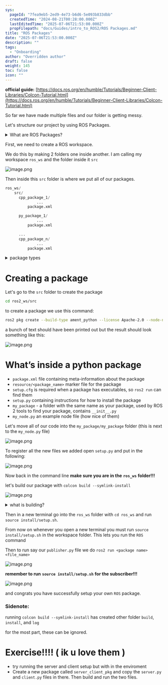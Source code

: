 ```yaml
---
sys:
  pageId: "7fea9eb5-2ed9-4e73-b6d6-5e093b833dbb"
  createdTime: "2024-08-21T00:28:00.000Z"
  lastEditedTime: "2025-07-06T21:53:00.000Z"
  propFilepath: "docs/Guides/intro_to_ROS2/ROS Packages.md"
title: "ROS Packages"
date: "2025-07-06T21:53:00.000Z"
description: ""
tags:
  - "Onboarding"
author: "Overridden author"
draft: false
weight: 145
toc: false
icon: ""
---
```


**official guide:** [https://docs.ros.org/en/humble/Tutorials/Beginner-Client-Libraries/Colcon-Tutorial.html](https://docs.ros.org/en/humble/Tutorials/Beginner-Client-Libraries/Colcon-Tutorial.html)

So far we have made multiple files and our folder is getting messy.

Let's structure our project by using ROS Packages.

<details>
      <summary>What are ROS Packages?</summary>
      ROS Packages are, as the name implies, packages of code that are highly sharable between ROS developers.
  </details>

First, we need to create a ROS workspace.

We do this by making 2 folders one inside another. I am calling my workspace `ros_ws` and the folder inside it `src`

![image.png](https://prod-files-secure.s3.us-west-2.amazonaws.com/d518164a-d88e-44d1-a4ee-3adb3bd8bce0/70706947-fd18-4537-a67b-e12946812d31/image.png?X-Amz-Algorithm=AWS4-HMAC-SHA256&X-Amz-Content-Sha256=UNSIGNED-PAYLOAD&X-Amz-Credential=ASIAZI2LB466URFQA43N%2F20250714%2Fus-west-2%2Fs3%2Faws4_request&X-Amz-Date=20250714T101051Z&X-Amz-Expires=3600&X-Amz-Security-Token=IQoJb3JpZ2luX2VjEBEaCXVzLXdlc3QtMiJHMEUCIQCb4pg33n14rkTBZnf7D1GvzVWSR9Pj0V9UTrmOdQVaxwIgB3XTI1mX8p8SL24TGEDHgwKNqGUSz1Hq1UWc4yh2qZAq%2FwMIKhAAGgw2Mzc0MjMxODM4MDUiDPYwu97mtcUpg20KdCrcA%2BvMwiTyyvPltvW%2BgWKoLs4BT3gYYjYwyjYJVJGOwmpvzgYJJ1gvw1WuwghMzxvo%2FW6OtSNtromQngcmsdF9Quukf%2BtJBQjltwWOdAx6DZLU7V1zU1siW5NN6Ns0FOLBi0wPa%2FDFDD6Y8dQXkSi87lWgO1EfJqlHg%2FfsX7VhH%2FOYmqa%2FJ4iiEKXpZLlQ0TqWCMrwCkVpROJjoaupifeQd2Ujks5Vwc84KlNhZuaKFw71nVyTWx8pXfnDes%2B5NptBkUSdgeCNYG6oyDko%2Fhx69tkvsaWrTlTl%2FaSjKyKClI%2Fq4TiTRoVFCuBUT7HbGNOjDEObNgm5dHnvlmRayAlV5AHt%2FN1mh8kvUBQ5d6sWG%2Fb1ASj0wTV64138c2nSUOkSDJxddyW6SopNYFvNvuN5Zk24nvGsvaIlFo2FvEJCF%2FwdSzYMsw60d0ee09S2BekabFKxF7juis0oPNZsfyPj3SsQdZE%2FGid0ZqU%2F0VnQQRxVDzHAXzIX8vtdxtN5ZCl4wOB5vCipvG2Y2yb9gPMk66u3qp9FAj%2BKO3ja0XTvikBDEP2woPNyK7ptOR0byho%2FT%2F%2FfHOi8eShf0asK0hvin67ZKnJelRI4oUjQmpBq%2FJxmR2tl4ioSH%2BmH%2F20XMNqH08MGOqUBEKpJ4rjqLamDlXDB4t4DeQKBsw4uhMoKoWd%2Fvw9DkfmKbzFFNeC5TMMS9g26kFlZbDH7%2BG8OCrYb4IdwnTY5eVLpep1w1Gie4bYTjGw5eddhKc0Udb9FVWCHhZ%2FzVajZI9Fi8yW%2BSko3iYEddb%2FWL5r9VX9YuZjmhh%2BpO%2BifMFIblZ%2BXAd8BLuVu5RSi0vhvDLHIm%2BirzVB1H6ThoJJk%2B0NExa2A&X-Amz-Signature=65a81c63f28207b04b4e3f4c898817fcf2a88b3ba2d86d77598a11985066282b&X-Amz-SignedHeaders=host&x-amz-checksum-mode=ENABLED&x-id=GetObject)

Then inside this `src` folder is where we put all of our packages.

```python
ros_ws/
    src/
      cpp_package_1/
		      ...
          package.xml

      py_package_1/
		      ...
          package.xml

      ...
      cpp_package_n/
		      ...
          package.xml

```

<details>

<summary>package types</summary>

packages can be either `C++` or python.

the intern file structure is different for each but for this guide we will stick to creating python packages

</details>

# Creating a package

Let's go to the `src` folder to create the package

```bash
cd ros2_ws/src
```

to create a package we use this command:

```bash
ros2 pkg create --build-type ament_python --license Apache-2.0 --node-name my_node my_package
```

a bunch of text should have been printed out but the result should look something like this:

![image.png](https://prod-files-secure.s3.us-west-2.amazonaws.com/d518164a-d88e-44d1-a4ee-3adb3bd8bce0/e6cf1e3f-8512-4a3e-b131-079f800bf3e8/image.png?X-Amz-Algorithm=AWS4-HMAC-SHA256&X-Amz-Content-Sha256=UNSIGNED-PAYLOAD&X-Amz-Credential=ASIAZI2LB466URFQA43N%2F20250714%2Fus-west-2%2Fs3%2Faws4_request&X-Amz-Date=20250714T101051Z&X-Amz-Expires=3600&X-Amz-Security-Token=IQoJb3JpZ2luX2VjEBEaCXVzLXdlc3QtMiJHMEUCIQCb4pg33n14rkTBZnf7D1GvzVWSR9Pj0V9UTrmOdQVaxwIgB3XTI1mX8p8SL24TGEDHgwKNqGUSz1Hq1UWc4yh2qZAq%2FwMIKhAAGgw2Mzc0MjMxODM4MDUiDPYwu97mtcUpg20KdCrcA%2BvMwiTyyvPltvW%2BgWKoLs4BT3gYYjYwyjYJVJGOwmpvzgYJJ1gvw1WuwghMzxvo%2FW6OtSNtromQngcmsdF9Quukf%2BtJBQjltwWOdAx6DZLU7V1zU1siW5NN6Ns0FOLBi0wPa%2FDFDD6Y8dQXkSi87lWgO1EfJqlHg%2FfsX7VhH%2FOYmqa%2FJ4iiEKXpZLlQ0TqWCMrwCkVpROJjoaupifeQd2Ujks5Vwc84KlNhZuaKFw71nVyTWx8pXfnDes%2B5NptBkUSdgeCNYG6oyDko%2Fhx69tkvsaWrTlTl%2FaSjKyKClI%2Fq4TiTRoVFCuBUT7HbGNOjDEObNgm5dHnvlmRayAlV5AHt%2FN1mh8kvUBQ5d6sWG%2Fb1ASj0wTV64138c2nSUOkSDJxddyW6SopNYFvNvuN5Zk24nvGsvaIlFo2FvEJCF%2FwdSzYMsw60d0ee09S2BekabFKxF7juis0oPNZsfyPj3SsQdZE%2FGid0ZqU%2F0VnQQRxVDzHAXzIX8vtdxtN5ZCl4wOB5vCipvG2Y2yb9gPMk66u3qp9FAj%2BKO3ja0XTvikBDEP2woPNyK7ptOR0byho%2FT%2F%2FfHOi8eShf0asK0hvin67ZKnJelRI4oUjQmpBq%2FJxmR2tl4ioSH%2BmH%2F20XMNqH08MGOqUBEKpJ4rjqLamDlXDB4t4DeQKBsw4uhMoKoWd%2Fvw9DkfmKbzFFNeC5TMMS9g26kFlZbDH7%2BG8OCrYb4IdwnTY5eVLpep1w1Gie4bYTjGw5eddhKc0Udb9FVWCHhZ%2FzVajZI9Fi8yW%2BSko3iYEddb%2FWL5r9VX9YuZjmhh%2BpO%2BifMFIblZ%2BXAd8BLuVu5RSi0vhvDLHIm%2BirzVB1H6ThoJJk%2B0NExa2A&X-Amz-Signature=04319f4a5fa5d8380f4946d53ef5ed238faa0cf6407d5a542bf4bc281897e794&X-Amz-SignedHeaders=host&x-amz-checksum-mode=ENABLED&x-id=GetObject)

# What’s inside a python package

- `package.xml` file containing meta-information about the package
- `resource/<package_name>` marker file for the package
- `setup.cfg` is required when a package has executables, so `ros2 run` can find them
- `setup.py` containing instructions for how to install the package
- `my_package` - a folder with the same name as your package, used by ROS 2 tools to find your package, contains `__init__.py`
- `my_node.py` an example node file (how nice of them)

Let's move all of our code into the `my_package/my_package` folder (this is next to the `my_node.py` file)

![image.png](https://prod-files-secure.s3.us-west-2.amazonaws.com/d518164a-d88e-44d1-a4ee-3adb3bd8bce0/9ce58f11-0da9-4d3e-b86d-506a9685d378/image.png?X-Amz-Algorithm=AWS4-HMAC-SHA256&X-Amz-Content-Sha256=UNSIGNED-PAYLOAD&X-Amz-Credential=ASIAZI2LB466URFQA43N%2F20250714%2Fus-west-2%2Fs3%2Faws4_request&X-Amz-Date=20250714T101052Z&X-Amz-Expires=3600&X-Amz-Security-Token=IQoJb3JpZ2luX2VjEBEaCXVzLXdlc3QtMiJHMEUCIQCb4pg33n14rkTBZnf7D1GvzVWSR9Pj0V9UTrmOdQVaxwIgB3XTI1mX8p8SL24TGEDHgwKNqGUSz1Hq1UWc4yh2qZAq%2FwMIKhAAGgw2Mzc0MjMxODM4MDUiDPYwu97mtcUpg20KdCrcA%2BvMwiTyyvPltvW%2BgWKoLs4BT3gYYjYwyjYJVJGOwmpvzgYJJ1gvw1WuwghMzxvo%2FW6OtSNtromQngcmsdF9Quukf%2BtJBQjltwWOdAx6DZLU7V1zU1siW5NN6Ns0FOLBi0wPa%2FDFDD6Y8dQXkSi87lWgO1EfJqlHg%2FfsX7VhH%2FOYmqa%2FJ4iiEKXpZLlQ0TqWCMrwCkVpROJjoaupifeQd2Ujks5Vwc84KlNhZuaKFw71nVyTWx8pXfnDes%2B5NptBkUSdgeCNYG6oyDko%2Fhx69tkvsaWrTlTl%2FaSjKyKClI%2Fq4TiTRoVFCuBUT7HbGNOjDEObNgm5dHnvlmRayAlV5AHt%2FN1mh8kvUBQ5d6sWG%2Fb1ASj0wTV64138c2nSUOkSDJxddyW6SopNYFvNvuN5Zk24nvGsvaIlFo2FvEJCF%2FwdSzYMsw60d0ee09S2BekabFKxF7juis0oPNZsfyPj3SsQdZE%2FGid0ZqU%2F0VnQQRxVDzHAXzIX8vtdxtN5ZCl4wOB5vCipvG2Y2yb9gPMk66u3qp9FAj%2BKO3ja0XTvikBDEP2woPNyK7ptOR0byho%2FT%2F%2FfHOi8eShf0asK0hvin67ZKnJelRI4oUjQmpBq%2FJxmR2tl4ioSH%2BmH%2F20XMNqH08MGOqUBEKpJ4rjqLamDlXDB4t4DeQKBsw4uhMoKoWd%2Fvw9DkfmKbzFFNeC5TMMS9g26kFlZbDH7%2BG8OCrYb4IdwnTY5eVLpep1w1Gie4bYTjGw5eddhKc0Udb9FVWCHhZ%2FzVajZI9Fi8yW%2BSko3iYEddb%2FWL5r9VX9YuZjmhh%2BpO%2BifMFIblZ%2BXAd8BLuVu5RSi0vhvDLHIm%2BirzVB1H6ThoJJk%2B0NExa2A&X-Amz-Signature=bd6b05f2cbc353f16c1acc42769e2e7b53266e4ec0ee3bab321e002a35b817af&X-Amz-SignedHeaders=host&x-amz-checksum-mode=ENABLED&x-id=GetObject)

To register all the new files we added open `setup.py` and put in the following:

![image.png](https://prod-files-secure.s3.us-west-2.amazonaws.com/d518164a-d88e-44d1-a4ee-3adb3bd8bce0/1cd7c262-4cae-4496-9d75-c178537d24a2/image.png?X-Amz-Algorithm=AWS4-HMAC-SHA256&X-Amz-Content-Sha256=UNSIGNED-PAYLOAD&X-Amz-Credential=ASIAZI2LB466URFQA43N%2F20250714%2Fus-west-2%2Fs3%2Faws4_request&X-Amz-Date=20250714T101052Z&X-Amz-Expires=3600&X-Amz-Security-Token=IQoJb3JpZ2luX2VjEBEaCXVzLXdlc3QtMiJHMEUCIQCb4pg33n14rkTBZnf7D1GvzVWSR9Pj0V9UTrmOdQVaxwIgB3XTI1mX8p8SL24TGEDHgwKNqGUSz1Hq1UWc4yh2qZAq%2FwMIKhAAGgw2Mzc0MjMxODM4MDUiDPYwu97mtcUpg20KdCrcA%2BvMwiTyyvPltvW%2BgWKoLs4BT3gYYjYwyjYJVJGOwmpvzgYJJ1gvw1WuwghMzxvo%2FW6OtSNtromQngcmsdF9Quukf%2BtJBQjltwWOdAx6DZLU7V1zU1siW5NN6Ns0FOLBi0wPa%2FDFDD6Y8dQXkSi87lWgO1EfJqlHg%2FfsX7VhH%2FOYmqa%2FJ4iiEKXpZLlQ0TqWCMrwCkVpROJjoaupifeQd2Ujks5Vwc84KlNhZuaKFw71nVyTWx8pXfnDes%2B5NptBkUSdgeCNYG6oyDko%2Fhx69tkvsaWrTlTl%2FaSjKyKClI%2Fq4TiTRoVFCuBUT7HbGNOjDEObNgm5dHnvlmRayAlV5AHt%2FN1mh8kvUBQ5d6sWG%2Fb1ASj0wTV64138c2nSUOkSDJxddyW6SopNYFvNvuN5Zk24nvGsvaIlFo2FvEJCF%2FwdSzYMsw60d0ee09S2BekabFKxF7juis0oPNZsfyPj3SsQdZE%2FGid0ZqU%2F0VnQQRxVDzHAXzIX8vtdxtN5ZCl4wOB5vCipvG2Y2yb9gPMk66u3qp9FAj%2BKO3ja0XTvikBDEP2woPNyK7ptOR0byho%2FT%2F%2FfHOi8eShf0asK0hvin67ZKnJelRI4oUjQmpBq%2FJxmR2tl4ioSH%2BmH%2F20XMNqH08MGOqUBEKpJ4rjqLamDlXDB4t4DeQKBsw4uhMoKoWd%2Fvw9DkfmKbzFFNeC5TMMS9g26kFlZbDH7%2BG8OCrYb4IdwnTY5eVLpep1w1Gie4bYTjGw5eddhKc0Udb9FVWCHhZ%2FzVajZI9Fi8yW%2BSko3iYEddb%2FWL5r9VX9YuZjmhh%2BpO%2BifMFIblZ%2BXAd8BLuVu5RSi0vhvDLHIm%2BirzVB1H6ThoJJk%2B0NExa2A&X-Amz-Signature=5749873b7d6c0cb62aaea841021fbdf9ce21c0727f7abf8f49ef3cd01525cbd6&X-Amz-SignedHeaders=host&x-amz-checksum-mode=ENABLED&x-id=GetObject)

Now back in the command line **make sure you are in the** **`ros_ws`** **folder!!!**

let's build our package with `colcon build --symlink-install`

![image.png](https://prod-files-secure.s3.us-west-2.amazonaws.com/d518164a-d88e-44d1-a4ee-3adb3bd8bce0/2f2a0d27-b173-48fd-b189-5f5c0ce65619/image.png?X-Amz-Algorithm=AWS4-HMAC-SHA256&X-Amz-Content-Sha256=UNSIGNED-PAYLOAD&X-Amz-Credential=ASIAZI2LB466URFQA43N%2F20250714%2Fus-west-2%2Fs3%2Faws4_request&X-Amz-Date=20250714T101052Z&X-Amz-Expires=3600&X-Amz-Security-Token=IQoJb3JpZ2luX2VjEBEaCXVzLXdlc3QtMiJHMEUCIQCb4pg33n14rkTBZnf7D1GvzVWSR9Pj0V9UTrmOdQVaxwIgB3XTI1mX8p8SL24TGEDHgwKNqGUSz1Hq1UWc4yh2qZAq%2FwMIKhAAGgw2Mzc0MjMxODM4MDUiDPYwu97mtcUpg20KdCrcA%2BvMwiTyyvPltvW%2BgWKoLs4BT3gYYjYwyjYJVJGOwmpvzgYJJ1gvw1WuwghMzxvo%2FW6OtSNtromQngcmsdF9Quukf%2BtJBQjltwWOdAx6DZLU7V1zU1siW5NN6Ns0FOLBi0wPa%2FDFDD6Y8dQXkSi87lWgO1EfJqlHg%2FfsX7VhH%2FOYmqa%2FJ4iiEKXpZLlQ0TqWCMrwCkVpROJjoaupifeQd2Ujks5Vwc84KlNhZuaKFw71nVyTWx8pXfnDes%2B5NptBkUSdgeCNYG6oyDko%2Fhx69tkvsaWrTlTl%2FaSjKyKClI%2Fq4TiTRoVFCuBUT7HbGNOjDEObNgm5dHnvlmRayAlV5AHt%2FN1mh8kvUBQ5d6sWG%2Fb1ASj0wTV64138c2nSUOkSDJxddyW6SopNYFvNvuN5Zk24nvGsvaIlFo2FvEJCF%2FwdSzYMsw60d0ee09S2BekabFKxF7juis0oPNZsfyPj3SsQdZE%2FGid0ZqU%2F0VnQQRxVDzHAXzIX8vtdxtN5ZCl4wOB5vCipvG2Y2yb9gPMk66u3qp9FAj%2BKO3ja0XTvikBDEP2woPNyK7ptOR0byho%2FT%2F%2FfHOi8eShf0asK0hvin67ZKnJelRI4oUjQmpBq%2FJxmR2tl4ioSH%2BmH%2F20XMNqH08MGOqUBEKpJ4rjqLamDlXDB4t4DeQKBsw4uhMoKoWd%2Fvw9DkfmKbzFFNeC5TMMS9g26kFlZbDH7%2BG8OCrYb4IdwnTY5eVLpep1w1Gie4bYTjGw5eddhKc0Udb9FVWCHhZ%2FzVajZI9Fi8yW%2BSko3iYEddb%2FWL5r9VX9YuZjmhh%2BpO%2BifMFIblZ%2BXAd8BLuVu5RSi0vhvDLHIm%2BirzVB1H6ThoJJk%2B0NExa2A&X-Amz-Signature=bf02ca75062a5e62e78d61cdec8f7b2f0e223082b3296e2189d887e65b292f54&X-Amz-SignedHeaders=host&x-amz-checksum-mode=ENABLED&x-id=GetObject)

<details>

<summary>what is building?</summary>

if you are a CS major at Rose-Hulman you will learn the answer to this in CSSE132

but TLDR; is it combines all the code files into one program that can be run easily 

</details>

Then in a new terminal go into the `ros_ws` folder with `cd ros_ws` and run `source install/setup.sh`. 

From now on whenever you open a new terminal you must run `source install/setup.sh` in the workspace folder. This lets you run the `ROS` command

Then to run say our `publisher.py` file we do `ros2 run <package name> <file_name>`

![image.png](https://prod-files-secure.s3.us-west-2.amazonaws.com/d518164a-d88e-44d1-a4ee-3adb3bd8bce0/4f4b1219-3a44-4632-aa0a-ce3471699f59/image.png?X-Amz-Algorithm=AWS4-HMAC-SHA256&X-Amz-Content-Sha256=UNSIGNED-PAYLOAD&X-Amz-Credential=ASIAZI2LB466URFQA43N%2F20250714%2Fus-west-2%2Fs3%2Faws4_request&X-Amz-Date=20250714T101052Z&X-Amz-Expires=3600&X-Amz-Security-Token=IQoJb3JpZ2luX2VjEBEaCXVzLXdlc3QtMiJHMEUCIQCb4pg33n14rkTBZnf7D1GvzVWSR9Pj0V9UTrmOdQVaxwIgB3XTI1mX8p8SL24TGEDHgwKNqGUSz1Hq1UWc4yh2qZAq%2FwMIKhAAGgw2Mzc0MjMxODM4MDUiDPYwu97mtcUpg20KdCrcA%2BvMwiTyyvPltvW%2BgWKoLs4BT3gYYjYwyjYJVJGOwmpvzgYJJ1gvw1WuwghMzxvo%2FW6OtSNtromQngcmsdF9Quukf%2BtJBQjltwWOdAx6DZLU7V1zU1siW5NN6Ns0FOLBi0wPa%2FDFDD6Y8dQXkSi87lWgO1EfJqlHg%2FfsX7VhH%2FOYmqa%2FJ4iiEKXpZLlQ0TqWCMrwCkVpROJjoaupifeQd2Ujks5Vwc84KlNhZuaKFw71nVyTWx8pXfnDes%2B5NptBkUSdgeCNYG6oyDko%2Fhx69tkvsaWrTlTl%2FaSjKyKClI%2Fq4TiTRoVFCuBUT7HbGNOjDEObNgm5dHnvlmRayAlV5AHt%2FN1mh8kvUBQ5d6sWG%2Fb1ASj0wTV64138c2nSUOkSDJxddyW6SopNYFvNvuN5Zk24nvGsvaIlFo2FvEJCF%2FwdSzYMsw60d0ee09S2BekabFKxF7juis0oPNZsfyPj3SsQdZE%2FGid0ZqU%2F0VnQQRxVDzHAXzIX8vtdxtN5ZCl4wOB5vCipvG2Y2yb9gPMk66u3qp9FAj%2BKO3ja0XTvikBDEP2woPNyK7ptOR0byho%2FT%2F%2FfHOi8eShf0asK0hvin67ZKnJelRI4oUjQmpBq%2FJxmR2tl4ioSH%2BmH%2F20XMNqH08MGOqUBEKpJ4rjqLamDlXDB4t4DeQKBsw4uhMoKoWd%2Fvw9DkfmKbzFFNeC5TMMS9g26kFlZbDH7%2BG8OCrYb4IdwnTY5eVLpep1w1Gie4bYTjGw5eddhKc0Udb9FVWCHhZ%2FzVajZI9Fi8yW%2BSko3iYEddb%2FWL5r9VX9YuZjmhh%2BpO%2BifMFIblZ%2BXAd8BLuVu5RSi0vhvDLHIm%2BirzVB1H6ThoJJk%2B0NExa2A&X-Amz-Signature=845a2a71b9337431dcbd5b52dc2dcd5d1f8078ae7c63d9c27e41c5019a33ab49&X-Amz-SignedHeaders=host&x-amz-checksum-mode=ENABLED&x-id=GetObject)

**remember to run** **`source install/setup.sh`** **for the subscriber!!!**

![image.png](https://prod-files-secure.s3.us-west-2.amazonaws.com/d518164a-d88e-44d1-a4ee-3adb3bd8bce0/02121119-dad4-49ec-8356-c956108b4243/image.png?X-Amz-Algorithm=AWS4-HMAC-SHA256&X-Amz-Content-Sha256=UNSIGNED-PAYLOAD&X-Amz-Credential=ASIAZI2LB466URFQA43N%2F20250714%2Fus-west-2%2Fs3%2Faws4_request&X-Amz-Date=20250714T101052Z&X-Amz-Expires=3600&X-Amz-Security-Token=IQoJb3JpZ2luX2VjEBEaCXVzLXdlc3QtMiJHMEUCIQCb4pg33n14rkTBZnf7D1GvzVWSR9Pj0V9UTrmOdQVaxwIgB3XTI1mX8p8SL24TGEDHgwKNqGUSz1Hq1UWc4yh2qZAq%2FwMIKhAAGgw2Mzc0MjMxODM4MDUiDPYwu97mtcUpg20KdCrcA%2BvMwiTyyvPltvW%2BgWKoLs4BT3gYYjYwyjYJVJGOwmpvzgYJJ1gvw1WuwghMzxvo%2FW6OtSNtromQngcmsdF9Quukf%2BtJBQjltwWOdAx6DZLU7V1zU1siW5NN6Ns0FOLBi0wPa%2FDFDD6Y8dQXkSi87lWgO1EfJqlHg%2FfsX7VhH%2FOYmqa%2FJ4iiEKXpZLlQ0TqWCMrwCkVpROJjoaupifeQd2Ujks5Vwc84KlNhZuaKFw71nVyTWx8pXfnDes%2B5NptBkUSdgeCNYG6oyDko%2Fhx69tkvsaWrTlTl%2FaSjKyKClI%2Fq4TiTRoVFCuBUT7HbGNOjDEObNgm5dHnvlmRayAlV5AHt%2FN1mh8kvUBQ5d6sWG%2Fb1ASj0wTV64138c2nSUOkSDJxddyW6SopNYFvNvuN5Zk24nvGsvaIlFo2FvEJCF%2FwdSzYMsw60d0ee09S2BekabFKxF7juis0oPNZsfyPj3SsQdZE%2FGid0ZqU%2F0VnQQRxVDzHAXzIX8vtdxtN5ZCl4wOB5vCipvG2Y2yb9gPMk66u3qp9FAj%2BKO3ja0XTvikBDEP2woPNyK7ptOR0byho%2FT%2F%2FfHOi8eShf0asK0hvin67ZKnJelRI4oUjQmpBq%2FJxmR2tl4ioSH%2BmH%2F20XMNqH08MGOqUBEKpJ4rjqLamDlXDB4t4DeQKBsw4uhMoKoWd%2Fvw9DkfmKbzFFNeC5TMMS9g26kFlZbDH7%2BG8OCrYb4IdwnTY5eVLpep1w1Gie4bYTjGw5eddhKc0Udb9FVWCHhZ%2FzVajZI9Fi8yW%2BSko3iYEddb%2FWL5r9VX9YuZjmhh%2BpO%2BifMFIblZ%2BXAd8BLuVu5RSi0vhvDLHIm%2BirzVB1H6ThoJJk%2B0NExa2A&X-Amz-Signature=6796e4ed427eb90c6d8aa634eb7276c0e174a421d524bf945e67454b310be2e2&X-Amz-SignedHeaders=host&x-amz-checksum-mode=ENABLED&x-id=GetObject)

and congrats you have successfully setup your own `ROS` package.

### Sidenote:

running `colcon build --symlink-install` has created other folder `build`, `install`, and `log`

for the most part, these can be ignored.

# Exercise!!!! ( ik u love them )

- try running the server and client setup but with in the enviroment
- Create a new package called `server_client_pkg` and copy the `server.py` and `client.py` files in there. Then build and run the two files.
